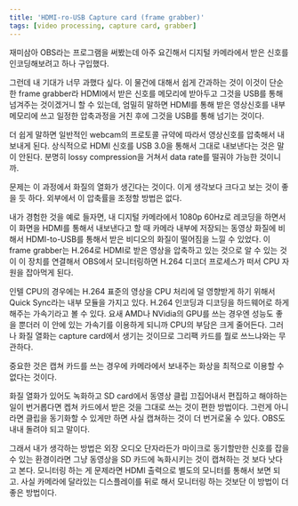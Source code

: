 ```yaml
---
title: 'HDMI-ro-USB Capture card (frame grabber)'
tags: [video processing, capture card, grabber]
---
```


재미삼아 OBS라는 프로그램을 써봤는데 아주 요긴해서 디지털 카메라에서 받은 신호를 인코딩해보려고 하나 구입했다.

그런데 내 기대가 너무 과했다 싶다. 이 물건에 대해서 쉽게 간과하는 것이 이것이 단순한 frame grabber라 HDMI에서 받은 신호를 메모리에 받아두고 그것을 USB를 통해 넘겨주는 것이겠거니 할 수 있는데, 엄밀히 말하면 HDMI를 통해 받은 영상신호를 내부 메모리에 쓰고 일정한 압축과정을 거친 후에 그것을 USB를 통해 넘기는 것이다.

더 쉽게 말하면 일반적인 webcam의 프로토콜 규약에 따라서 영상신호를 압축해서 내보내게 된다. 상식적으로 HDMI 신호를 USB 3.0을 통해서 그대로 내보낸다는 것은 말이 안된다. 분명히 lossy compression을 거쳐서 data rate를 떨궈야 가능한 것이니까.

문제는 이 과정에서 화질의 열화가 생긴다는 것이다. 이게 생각보다 크다고 보는 것이 좋을 듯 하다. 외부에서 이 압축률을 조정할 방법은 없다. 

내가 경험한 것을 예로 들자면, 내 디지털 카메라에서 1080p 60Hz로 레코딩을 하면서 이 화면을 HDMI를 통해서 내보낸다고 할 때 카메라 내부에 저장되는 동영상 화질에 비해서 HDMI-to-USB를 통해서 받은 비디오의 화질이 떨어짐을 느낄 수 있었다. 이 frame grabber는 H.264로 HDMI로 받은 영상을 압축하고 있는 것으로 알 수 있는 것이 이 장치를 연결해서 OBS에서 모니터링하면 H.264 디코더 프로세스가 떠서 CPU 자원을 잡아먹게 된다. 

인텔 CPU의 경우에는 H.264 표준의 영상을 CPU 처리에 덜 영향받게 하기 위해서 Quick Sync라는 내부 모듈을 가지고 있다. H.264 인코딩과 디코딩을 하드웨어로 하게 해주는 가속기라고 볼 수 있다. 요새 AMD나 NVidia의 GPU를 쓰는 경우엔 성능도 좋을 뿐더러 이 안에 있는 가속기를 이용하게 되니까 CPU의 부담은 크게 줄어든다. 그러나 화질 열화는 capture card에서 생기는 것이므로 그리팩 카드를 뭘로 쓰느냐와는 무관하다. 

중요한 것은 캡쳐 카드를 쓰는 경우에 카메라에서 보내주는 화상을 최적으로 이용할 수 없다는 것이다. 

화질 열화가 있어도 녹화하고 SD card에서 동영상 클립 끄집어내서 편집하고 해야하는 일이 번거롭다면 켑쳐 카드에서 받은 것을 그대로 쓰는 것이 편한 방법이다. 그런게 아니라면 클립을 동기화할 수 있게만 하면 사실 캡쳐하는 것이 더 번거로울 수 있다. OBS도 내내 돌려야 되고 말이다. 

그래서 내가 생각하는 방법은 외장 오디오 단자라든가 마이크로 동기할만한 신호를 잡을 수 있는 환경이라면 그냥 동영상을 SD 카드에 녹화시키는 것이 캡쳐하는 것 보다 낫다고 본다. 모니터링 하는 게 문제라면 HDMI 출력으로 별도의 모니터를 통해서 보면 되고. 사실 카메라에 달라있는 디스플레이를 뒤로 해서 모니터링 하는 것보단 이 방법이 더 좋은 방법이다. 

